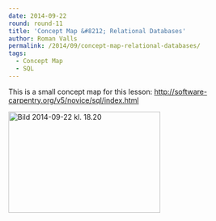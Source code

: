 ```yaml
---
date: 2014-09-22
round: round-11
title: 'Concept Map &#8212; Relational Databases'
author: Roman Valls
permalink: /2014/09/concept-map-relational-databases/
tags:
  - Concept Map
  - SQL
---
```

This is a small concept map for this lesson: http://software-carpentry.org/v5/novice/sql/index.html

[<img class="alignnone size-medium wp-image-8908" alt="Bild 2014-09-22 kl. 18.20" src="http://teaching.software-carpentry.org/wp-content/uploads/2014/09/Bild-2014-09-22-kl.-18.20-300x200.jpg" width="300" height="200" />][1]

 [1]: http://teaching.software-carpentry.org/wp-content/uploads/2014/09/Bild-2014-09-22-kl.-18.20.jpg
